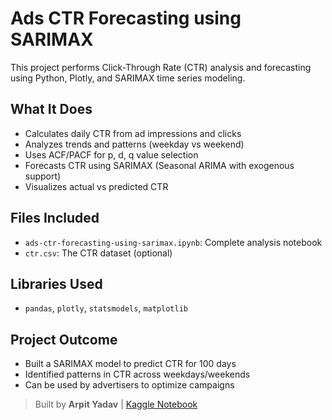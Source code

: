 #  Ads CTR Forecasting using SARIMAX

This project performs Click-Through Rate (CTR) analysis and forecasting using Python, Plotly, and SARIMAX time series modeling.

## What It Does
- Calculates daily CTR from ad impressions and clicks
- Analyzes trends and patterns (weekday vs weekend)
- Uses ACF/PACF for p, d, q value selection
- Forecasts CTR using SARIMAX (Seasonal ARIMA with exogenous support)
- Visualizes actual vs predicted CTR

##  Files Included
- `ads-ctr-forecasting-using-sarimax.ipynb`: Complete analysis notebook
- `ctr.csv`: The CTR dataset (optional)

##  Libraries Used
- `pandas`, `plotly`, `statsmodels`, `matplotlib`

##  Project Outcome
- Built a SARIMAX model to predict CTR for 100 days
- Identified patterns in CTR across weekdays/weekends
- Can be used by advertisers to optimize campaigns

> Built by **Arpit Yadav** | [Kaggle Notebook](https://www.kaggle.com/code/hacker108/ads-ctr-forecasting-using-sarimax)
